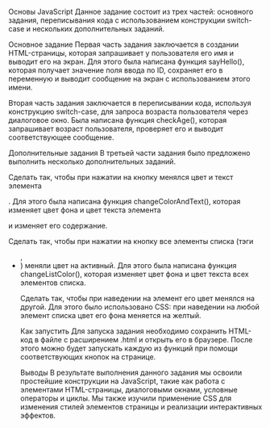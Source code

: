 Основы JavaScript
Данное задание состоит из трех частей: основного задания, переписывания кода с использованием конструкции switch-case и нескольких дополнительных заданий.

Основное задание
Первая часть задания заключается в создании HTML-страницы, которая запрашивает у пользователя его имя и выводит его на экран. Для этого была написана функция sayHello(), которая получает значение поля ввода по ID, сохраняет его в переменную и выводит сообщение на экран с использованием этого имени.

Вторая часть задания заключается в переписывании кода, используя конструкцию switch-case, для запроса возраста пользователя через диалоговое окно. Была написана функция checkAge(), которая запрашивает возраст пользователя, проверяет его и выводит соответствующее сообщение.

Дополнительные задания
В третьей части задания было предложено выполнить несколько дополнительных заданий.

Сделать так, чтобы при нажатии на кнопку менялся цвет и текст элемента <p>. Для этого была написана функция changeColorAndText(), которая изменяет цвет фона и цвет текста элемента <p> и изменяет его содержание.

Сделать так, чтобы при нажатии на кнопку все элементы списка (тэги <ul>, <li>) меняли цвет на активный. Для этого была написана функция changeListColor(), которая изменяет цвет фона и цвет текста всех элементов списка.

Сделать так, чтобы при наведении на элемент его цвет менялся на другой. Для этого было использовано CSS: при наведении на любой элемент списка цвет его фона меняется на желтый.

Как запустить
Для запуска задания необходимо сохранить HTML-код в файле с расширением .html и открыть его в браузере. После этого можно будет запускать каждую из функций при помощи соответствующих кнопок на странице.

Выводы
В результате выполнения данного задания мы освоили простейшие конструкции на JavaScript, такие как работа с элементами HTML-страницы, диалоговыми окнами, условные операторы и циклы. Мы также изучили применение CSS для изменения стилей элементов страницы и реализации интерактивных эффектов.
